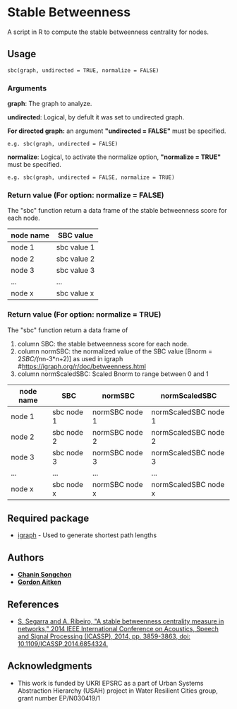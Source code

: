 # Stable Betweenness

A script in R to compute the stable betweenness centrality for nodes.

## Usage
```
sbc(graph, undirected = TRUE, normalize = FALSE)
```
### Arguments

**graph**: The graph to analyze.

**undirected**:  Logical, by defult it was set to undirected graph.

**For directed graph:** an argument **"undirected = FALSE"** must be specified.

```
e.g. sbc(graph, undirected = FALSE)
```

**normalize**:  Logical, to activate the normalize option, **"normalize = TRUE"** must be specified.
```
e.g. sbc(graph, undirected = FALSE, normalize = TRUE)
```
### Return value (For option: normalize = FALSE)

The "sbc" function return a data frame of the stable betweenness score for each node.

| node name | SBC value |
| --- | --- |
| node 1 | sbc value 1 |
| node 2 | sbc value 2 |
| node 3 | sbc value 3 |
| ... | ... |
| node x | sbc value x |

### Return value (For option: normalize = TRUE)

The "sbc" function return a data frame of 
1) column SBC: the stable betweenness score for each node.
2) column normSBC: the normalized value of the SBC value [Bnorm = 2*SBC/(n*n-3*n+2)]  as used in igraph #https://igraph.org/r/doc/betweenness.html
3) column normScaledSBC: Scaled Bnorm to range between 0 and 1

| node name | SBC | normSBC | normScaledSBC |
| --- | --- | --- | --- |
| node 1 | sbc node 1 | normSBC node 1 | normScaledSBC node 1 |
| node 2 | sbc node 2 | normSBC node 2 | normScaledSBC node 2 |
| node 3 | sbc node 3 | normSBC node 3 | normScaledSBC node 3 |
| ... | ... | ... | ... |
| node x | sbc node x | normSBC node x | normScaledSBC node x |

## Required package

* [igraph](https://igraph.org/r/) - Used to generate shortest path lengths

## Authors

* [**Chanin Songchon**](https://github.com/chaninso)
* [**Gordon Aitken**](https://github.com/ga41)

## References

* [S. Segarra and A. Ribeiro, "A stable betweenness centrality measure in networks," 2014 IEEE International Conference on Acoustics, Speech and Signal Processing (ICASSP), 2014, pp. 3859-3863, doi: 10.1109/ICASSP.2014.6854324.](https://ieeexplore.ieee.org/document/6854324)

## Acknowledgments

* This work is funded by UKRI EPSRC as a part of Urban Systems Abstraction Hierarchy (USAH) project in Water Resilient Cities group, grant number EP/N030419/1